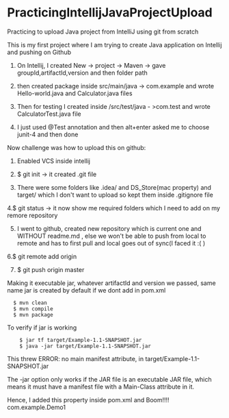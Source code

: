 # PracticingIntellijJavaProjectUpload
Practicing to upload Java project from IntelliJ using git from scratch

This is my first project where I am trying to create Java application on Intellij and pushing on Github

1. On Intellij, I created New -> project -> Maven ->  gave groupId,artifactId,version and then folder path

2. then created package inside src/main/java -> com.example and wrote Hello-world.java and Calculator.java files

3. Then for testing I created inside /src/test/java - >com.test and wrote CalculatorTest.java file

4. I just used @Test annotation and then alt+enter asked me to choose junit-4 and then done


Now challenge was how to upload this on github:

1. Enabled VCS inside intellij

2. $ git init -> it created .git file

3. There were some folders like .idea/ and DS_Store(mac property) and target/ which I don't want to upload so kept them inside .gitignore file

4.$ git status -> it now show me required folders which I need to add on my remore repository

5. I went to github, created new repository which is current one and WITHOUT readme.md , else we won't be able to push from local to remote and has to first pull and local goes out of sync(I faced it :( )

6.$ git remote add origin <repo-name>

7. $ git push origin master



Making it executable jar, whatever artifactId and version we passed, same name jar is created by default if we dont add <packaging> in pom.xml
  
      $ mvn clean 
      $ mvn compile
      $ mvn package
  
  To verify if jar is working
      
        $ jar tf target/Example-1.1-SNAPSHOT.jar
        $ java -jar target/Example-1.1-SNAPSHOT.jar
 
 This threw ERROR: no main manifest attribute, in target/Example-1.1-SNAPSHOT.jar
 
 The -jar option only works if the JAR file is an executable JAR file, which means it must have a manifest file with a Main-Class attribute in it. 
 
 Hence, I added this  property inside pom.xml and Boom!!!!
                <build>
                    <configuration>
                      <archive>
                        <manifest>
                            <mainClass>com.example.Demo1</mainClass>
                        </manifest>
                    </archive>
                    </configuration>
                <build>
  
